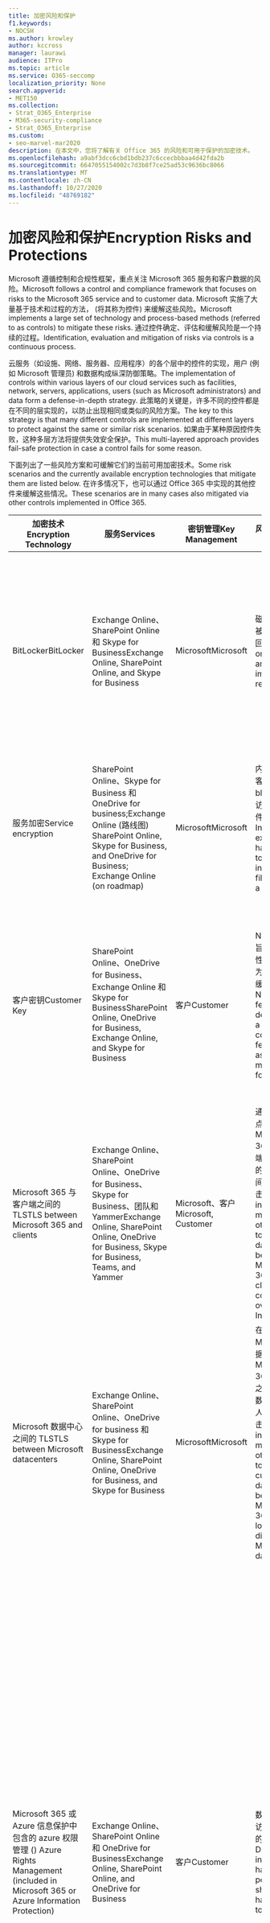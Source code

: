 ```yaml
---
title: 加密风险和保护
f1.keywords:
- NOCSH
ms.author: krowley
author: kccross
manager: laurawi
audience: ITPro
ms.topic: article
ms.service: O365-seccomp
localization_priority: None
search.appverid:
- MET150
ms.collection:
- Strat_O365_Enterprise
- M365-security-compliance
- Strat_O365_Enterprise
ms.custom:
- seo-marvel-mar2020
description: 在本文中，您将了解有关 Office 365 的风险和可用于保护的加密技术。
ms.openlocfilehash: a9abf3dcc6cbd1bdb237c6ccecbbbaa4d42fda2b
ms.sourcegitcommit: 6647055154002c7d3b8f7ce25ad53c9636bc8066
ms.translationtype: MT
ms.contentlocale: zh-CN
ms.lasthandoff: 10/27/2020
ms.locfileid: "48769182"
---
```

# <a name="encryption-risks-and-protections"></a><span data-ttu-id="fdd80-103">加密风险和保护</span><span class="sxs-lookup"><span data-stu-id="fdd80-103">Encryption Risks and Protections</span></span>

<span data-ttu-id="fdd80-104">Microsoft 遵循控制和合规性框架，重点关注 Microsoft 365 服务和客户数据的风险。</span><span class="sxs-lookup"><span data-stu-id="fdd80-104">Microsoft follows a control and compliance framework that focuses on risks to the Microsoft 365 service and to customer data.</span></span> <span data-ttu-id="fdd80-105">Microsoft 实施了大量基于技术和过程的方法， (将其称为控件) 来缓解这些风险。</span><span class="sxs-lookup"><span data-stu-id="fdd80-105">Microsoft implements a large set of technology and process-based methods (referred to as controls) to mitigate these risks.</span></span> <span data-ttu-id="fdd80-106">通过控件确定、评估和缓解风险是一个持续的过程。</span><span class="sxs-lookup"><span data-stu-id="fdd80-106">Identification, evaluation and mitigation of risks via controls is a continuous process.</span></span> 

<span data-ttu-id="fdd80-107">云服务（如设施、网络、服务器、应用程序）的各个层中的控件的实现，用户 (例如 Microsoft 管理员) 和数据构成纵深防御策略。</span><span class="sxs-lookup"><span data-stu-id="fdd80-107">The implementation of controls within various layers of our cloud services such as facilities, network, servers, applications, users (such as Microsoft administrators) and data form a defense-in-depth strategy.</span></span> <span data-ttu-id="fdd80-108">此策略的关键是，许多不同的控件都是在不同的层实现的，以防止出现相同或类似的风险方案。</span><span class="sxs-lookup"><span data-stu-id="fdd80-108">The key to this strategy is that many different controls are implemented at different layers to protect against the same or similar risk scenarios.</span></span> <span data-ttu-id="fdd80-109">如果由于某种原因控件失败，这种多层方法将提供失效安全保护。</span><span class="sxs-lookup"><span data-stu-id="fdd80-109">This multi-layered approach provides fail-safe protection in case a control fails for some reason.</span></span>

<span data-ttu-id="fdd80-110">下面列出了一些风险方案和可缓解它们的当前可用加密技术。</span><span class="sxs-lookup"><span data-stu-id="fdd80-110">Some risk scenarios and the currently available encryption technologies that mitigate them are listed below.</span></span> <span data-ttu-id="fdd80-111">在许多情况下，也可以通过 Office 365 中实现的其他控件来缓解这些情况。</span><span class="sxs-lookup"><span data-stu-id="fdd80-111">These scenarios are in many cases also mitigated via other controls implemented in Office 365.</span></span>

| <span data-ttu-id="fdd80-112">加密技术</span><span class="sxs-lookup"><span data-stu-id="fdd80-112">Encryption Technology</span></span> | <span data-ttu-id="fdd80-113">服务</span><span class="sxs-lookup"><span data-stu-id="fdd80-113">Services</span></span> | <span data-ttu-id="fdd80-114">密钥管理</span><span class="sxs-lookup"><span data-stu-id="fdd80-114">Key Management</span></span> | <span data-ttu-id="fdd80-115">风险方案</span><span class="sxs-lookup"><span data-stu-id="fdd80-115">Risk Scenario</span></span> | <span data-ttu-id="fdd80-116">值</span><span class="sxs-lookup"><span data-stu-id="fdd80-116">Value</span></span> |
|---------------------------------------------------------------------------------|--------------------------------------------------------------------------------------------------|---------------------|------------------------------------------------------------------------------------------------------------------------------------------|---------------------------------------------------------------------------------------------------------------------------------------------------------------------------------------------------------------------------------------------------------------------------------------------------------------------------------------------------------------------------------------------------------------------------------|
| <span data-ttu-id="fdd80-117">BitLocker</span><span class="sxs-lookup"><span data-stu-id="fdd80-117">BitLocker</span></span> | <span data-ttu-id="fdd80-118">Exchange Online、SharePoint Online 和 Skype for Business</span><span class="sxs-lookup"><span data-stu-id="fdd80-118">Exchange Online, SharePoint Online, and Skype for Business</span></span> | <span data-ttu-id="fdd80-119">Microsoft</span><span class="sxs-lookup"><span data-stu-id="fdd80-119">Microsoft</span></span> | <span data-ttu-id="fdd80-120">磁盘或服务器被盗或错误地回收。</span><span class="sxs-lookup"><span data-stu-id="fdd80-120">Disks or servers are stolen or improperly recycled.</span></span> | <span data-ttu-id="fdd80-121">BitLocker 提供了一种防故障方法，可防止因被盗或错误回收的硬件 (服务器/磁盘) 而导致数据丢失。</span><span class="sxs-lookup"><span data-stu-id="fdd80-121">BitLocker provides a fail-safe approach to protect against loss of data due to stolen or improperly recycled hardware (server/disk).</span></span> |
| <span data-ttu-id="fdd80-122">服务加密</span><span class="sxs-lookup"><span data-stu-id="fdd80-122">Service encryption</span></span> | <span data-ttu-id="fdd80-123">SharePoint Online、Skype for Business 和 OneDrive for business;Exchange Online (路线图) </span><span class="sxs-lookup"><span data-stu-id="fdd80-123">SharePoint Online, Skype for Business, and OneDrive for Business; Exchange Online (on roadmap)</span></span> | <span data-ttu-id="fdd80-124">Microsoft</span><span class="sxs-lookup"><span data-stu-id="fdd80-124">Microsoft</span></span> | <span data-ttu-id="fdd80-125">内部或外部黑客尝试以 blob 的形式访问各个文件/数据。</span><span class="sxs-lookup"><span data-stu-id="fdd80-125">Internal or external hacker tries to access individual files/data as a blob.</span></span> | <span data-ttu-id="fdd80-126">在不访问密钥的情况下，无法解密加密的数据。</span><span class="sxs-lookup"><span data-stu-id="fdd80-126">The encrypted data cannot be decrypted without access to keys.</span></span> <span data-ttu-id="fdd80-127">帮助缓解黑客访问数据的风险。</span><span class="sxs-lookup"><span data-stu-id="fdd80-127">Helps to mitigate risk of a hacker accessing data.</span></span> |
| <span data-ttu-id="fdd80-128">客户密钥</span><span class="sxs-lookup"><span data-stu-id="fdd80-128">Customer Key</span></span> | <span data-ttu-id="fdd80-129">SharePoint Online、OneDrive for Business、Exchange Online 和 Skype for Business</span><span class="sxs-lookup"><span data-stu-id="fdd80-129">SharePoint Online, OneDrive for Business, Exchange Online, and Skype for Business</span></span> | <span data-ttu-id="fdd80-130">客户</span><span class="sxs-lookup"><span data-stu-id="fdd80-130">Customer</span></span> | <span data-ttu-id="fdd80-131">N/A (此功能旨在实现合规性功能;不作为任何风险的缓解措施。 ) </span><span class="sxs-lookup"><span data-stu-id="fdd80-131">N/A (This feature is designed as a compliance feature; not as a mitigation for any risk.)</span></span> | <span data-ttu-id="fdd80-132">帮助客户满足内部法规和合规性义务，以及保留服务的能力，并撤销 Microsoft 对数据的访问权限</span><span class="sxs-lookup"><span data-stu-id="fdd80-132">Helps customers meet internal regulation and compliance obligations, and the ability to leave the service and revoke Microsoft's access to data</span></span> |
| <span data-ttu-id="fdd80-133">Microsoft 365 与客户端之间的 TLS</span><span class="sxs-lookup"><span data-stu-id="fdd80-133">TLS between Microsoft 365 and clients</span></span> | <span data-ttu-id="fdd80-134">Exchange Online、SharePoint Online、OneDrive for Business、Skype for Business、团队和 Yammer</span><span class="sxs-lookup"><span data-stu-id="fdd80-134">Exchange Online, SharePoint Online, OneDrive for Business, Skype for Business, Teams, and Yammer</span></span> | <span data-ttu-id="fdd80-135">Microsoft、客户</span><span class="sxs-lookup"><span data-stu-id="fdd80-135">Microsoft, Customer</span></span> | <span data-ttu-id="fdd80-136">通过 Internet 点击 Microsoft 365 与客户端计算机之间的数据流的中间人或其他攻击。</span><span class="sxs-lookup"><span data-stu-id="fdd80-136">Man-in-the-middle or other attack to tap the data flow between Microsoft 365 and client computers over Internet.</span></span> | <span data-ttu-id="fdd80-137">此实现为 Microsoft 和客户提供了价值，并确保数据完整性在 Microsoft 365 和客户端之间流动。</span><span class="sxs-lookup"><span data-stu-id="fdd80-137">This implementation provides value to both Microsoft and customers and assures data integrity as it flows between Microsoft 365 and the client.</span></span> |
| <span data-ttu-id="fdd80-138">Microsoft 数据中心之间的 TLS</span><span class="sxs-lookup"><span data-stu-id="fdd80-138">TLS between Microsoft datacenters</span></span> | <span data-ttu-id="fdd80-139">Exchange Online、SharePoint Online、OneDrive for business 和 Skype for Business</span><span class="sxs-lookup"><span data-stu-id="fdd80-139">Exchange Online, SharePoint Online, OneDrive for Business, and Skype for Business</span></span> | <span data-ttu-id="fdd80-140">Microsoft</span><span class="sxs-lookup"><span data-stu-id="fdd80-140">Microsoft</span></span> | <span data-ttu-id="fdd80-141">在位于不同 Microsoft 数据中心的 Microsoft 365 服务器之间点击客户数据流的中间人或其他攻击。</span><span class="sxs-lookup"><span data-stu-id="fdd80-141">Man-in-the-middle or other attack to tap the customer data flow between Microsoft 365 servers located in different Microsoft datacenters.</span></span> | <span data-ttu-id="fdd80-142">此实现是保护数据免受 Microsoft 数据中心之间的攻击的另一种方法。</span><span class="sxs-lookup"><span data-stu-id="fdd80-142">This implementation is another method to protect data against attacks between Microsoft datacenters.</span></span> |
| <span data-ttu-id="fdd80-143">Microsoft 365 或 Azure 信息保护中包含的 azure 权限管理 () </span><span class="sxs-lookup"><span data-stu-id="fdd80-143">Azure Rights Management (included in Microsoft 365 or Azure Information Protection)</span></span> | <span data-ttu-id="fdd80-144">Exchange Online、SharePoint Online 和 OneDrive for Business</span><span class="sxs-lookup"><span data-stu-id="fdd80-144">Exchange Online, SharePoint Online, and OneDrive for Business</span></span> | <span data-ttu-id="fdd80-145">客户</span><span class="sxs-lookup"><span data-stu-id="fdd80-145">Customer</span></span> | <span data-ttu-id="fdd80-146">数据落入不应访问数据的人的手中。</span><span class="sxs-lookup"><span data-stu-id="fdd80-146">Data falls into the hands of a person who should not have access to the data.</span></span> | <span data-ttu-id="fdd80-147">Azure 信息保护使用 Azure RMS，它通过使用加密、标识和授权策略为客户提供价值，以帮助保护跨多个设备的文件和电子邮件。</span><span class="sxs-lookup"><span data-stu-id="fdd80-147">Azure Information Protection uses Azure RMS which provides value to customers by using encryption, identity, and authorization policies to help secure files and email across multiple devices.</span></span> <span data-ttu-id="fdd80-148">Azure RMS 向客户提供了一些价值，在该电子邮件中，所有来自 Microsoft 365 的电子邮件都符合特定条件 (例如，所有电子邮件发送到特定地址) 在发送给其他收件人之前，可以自动对其进行加密。</span><span class="sxs-lookup"><span data-stu-id="fdd80-148">Azure RMS provides value to customers where all emails originating from Microsoft 365 that match certain criteria (i.e., all emails to a certain address) can be automatically encrypted before they get sent to another recipient.</span></span> |
| <span data-ttu-id="fdd80-149">S/MIME</span><span class="sxs-lookup"><span data-stu-id="fdd80-149">S/MIME</span></span> | <span data-ttu-id="fdd80-150">Exchange Online</span><span class="sxs-lookup"><span data-stu-id="fdd80-150">Exchange Online</span></span> | <span data-ttu-id="fdd80-151">客户</span><span class="sxs-lookup"><span data-stu-id="fdd80-151">Customer</span></span> | <span data-ttu-id="fdd80-152">电子邮件落入不是预期收件人的人的手中。</span><span class="sxs-lookup"><span data-stu-id="fdd80-152">Email falls into the hands of a person who is not the intended recipient.</span></span> | <span data-ttu-id="fdd80-153">S/MIME 通过确保使用 S/MIME 加密的电子邮件只能由电子邮件的直接收件人解密来为客户提供价值。</span><span class="sxs-lookup"><span data-stu-id="fdd80-153">S/MIME provides value to customers by assuring that email encrypted with S/MIME can only be decrypted by the direct recipient of the email.</span></span> |
| <span data-ttu-id="fdd80-154">Office 365 邮件加密</span><span class="sxs-lookup"><span data-stu-id="fdd80-154">Office 365 Message Encryption</span></span> | <span data-ttu-id="fdd80-155">Exchange Online、SharePoint Online</span><span class="sxs-lookup"><span data-stu-id="fdd80-155">Exchange Online, SharePoint Online</span></span> | <span data-ttu-id="fdd80-156">客户</span><span class="sxs-lookup"><span data-stu-id="fdd80-156">Customer</span></span> | <span data-ttu-id="fdd80-157">电子邮件（包括受保护的附件）在 Microsoft 365 以内或之外的人手中不是电子邮件的预期收件人。</span><span class="sxs-lookup"><span data-stu-id="fdd80-157">Email, including protected attachments, falls in hands of a person either within or outside Microsoft 365 who is not the intended recipient of the email.</span></span> | <span data-ttu-id="fdd80-158">OME 为客户提供了一些价值，其中来自 Microsoft 365 的所有电子邮件都与特定条件相匹配 (也就是说，在将所有电子邮件发送到其他内部或外部收件人之前，会自动对所有电子邮件进行加密) 。</span><span class="sxs-lookup"><span data-stu-id="fdd80-158">OME provides value to customers where all emails originating from Microsoft 365 that match certain criteria (i.e., all emails to a certain address) are automatically encrypted before they get sent to another internal or an external recipient.</span></span> |
| <span data-ttu-id="fdd80-159">具有合作伙伴组织的 SMTP TLS</span><span class="sxs-lookup"><span data-stu-id="fdd80-159">SMTP TLS with partner organization</span></span> | <span data-ttu-id="fdd80-160">Exchange Online</span><span class="sxs-lookup"><span data-stu-id="fdd80-160">Exchange Online</span></span> | <span data-ttu-id="fdd80-161">客户</span><span class="sxs-lookup"><span data-stu-id="fdd80-161">Customer</span></span> | <span data-ttu-id="fdd80-162">在从 Microsoft 365 租户传输到另一个合作伙伴组织时，会通过中间人或其他攻击截获电子邮件。</span><span class="sxs-lookup"><span data-stu-id="fdd80-162">Email is intercepted via a man-in-the-middle or other attack while in transit from a Microsoft 365 tenant to another partner organization.</span></span> | <span data-ttu-id="fdd80-163">此方案为客户提供了价值，以便他们可以在其 Microsoft 365 租户及其合作伙伴的电子邮件组织内加密的 SMTP 通道中发送/接收所有电子邮件。</span><span class="sxs-lookup"><span data-stu-id="fdd80-163">This scenario provides value to the customer such that they can send/receive all emails between their Microsoft 365 tenant and their partner's email organization inside an encrypted SMTP channel.</span></span> |

## <a name="encryption-technologies-available-in-multi-tenant-environments"></a><span data-ttu-id="fdd80-164">多租户环境中提供的加密技术</span><span class="sxs-lookup"><span data-stu-id="fdd80-164">Encryption technologies available in multi-tenant environments</span></span>

| <span data-ttu-id="fdd80-165">加密技术</span><span class="sxs-lookup"><span data-stu-id="fdd80-165">Encryption Technology</span></span> | <span data-ttu-id="fdd80-166">实现者</span><span class="sxs-lookup"><span data-stu-id="fdd80-166">Implemented by</span></span> | <span data-ttu-id="fdd80-167">密钥交换算法和强度</span><span class="sxs-lookup"><span data-stu-id="fdd80-167">Key Exchange Algorithm and Strength</span></span> | <span data-ttu-id="fdd80-168">密钥管理 \*</span><span class="sxs-lookup"><span data-stu-id="fdd80-168">Key Management\*</span></span> | <span data-ttu-id="fdd80-169">验证 FIPS 140-2</span><span class="sxs-lookup"><span data-stu-id="fdd80-169">FIPS 140-2 Validated</span></span> |
|----------------------------------------------------------------------------------|-------------------------|------------------------------------------------------------------------------------------------------------------------------------------------------------------------------------|--------------------------------------------------------------------------------------------------------------------------------------------------------------------------------------------------------------------------------------------------------------------------------------------------------------------------------------------------------------------------------------------------------------------------------------------------------------------------------------------------------------------------------------------------------------------------------------------------------------------------------------------------------------------------------------------------------------------------------------------------------------------------------------------------------------------------------------------------------------------------------------------------------------|-----------------------------------------------------------------------|
| <span data-ttu-id="fdd80-170">BitLocker</span><span class="sxs-lookup"><span data-stu-id="fdd80-170">BitLocker</span></span> | <span data-ttu-id="fdd80-171">Exchange Online</span><span class="sxs-lookup"><span data-stu-id="fdd80-171">Exchange Online</span></span> | <span data-ttu-id="fdd80-172">AES 256 位</span><span class="sxs-lookup"><span data-stu-id="fdd80-172">AES 256-bit</span></span> | <span data-ttu-id="fdd80-173">AES 外部密钥存储在 Exchange 服务器的秘密安全和注册表中。</span><span class="sxs-lookup"><span data-stu-id="fdd80-173">AES external key is stored in a Secret Safe and in the registry of the Exchange server.</span></span> <span data-ttu-id="fdd80-174">机密安全是一种受保护的存储库，需要高级别提升和访问权限。</span><span class="sxs-lookup"><span data-stu-id="fdd80-174">The Secret Safe is a secured repository that requires high-level elevation and approvals to access.</span></span> <span data-ttu-id="fdd80-175">只能通过使用名为 "密码箱" 的内部工具来请求和批准访问。</span><span class="sxs-lookup"><span data-stu-id="fdd80-175">Access can be requested and approved only by using an internal tool called Lockbox.</span></span> <span data-ttu-id="fdd80-176">AES 外部密钥也存储在服务器的受信任的平台模块中。</span><span class="sxs-lookup"><span data-stu-id="fdd80-176">The AES external key is also stored in the Trusted Platform Module in the server.</span></span> <span data-ttu-id="fdd80-177">48位数字密码存储在 Active Directory 中并受密码箱保护。</span><span class="sxs-lookup"><span data-stu-id="fdd80-177">A 48-digit numerical password is stored in Active Directory and protected by Lockbox.</span></span> | <span data-ttu-id="fdd80-178">是，适用于使用 AES 256-bit \* \* 的服务器</span><span class="sxs-lookup"><span data-stu-id="fdd80-178">Yes, for servers that use AES 256-bit\*\*</span></span> |
|  | <span data-ttu-id="fdd80-179">SharePoint Online</span><span class="sxs-lookup"><span data-stu-id="fdd80-179">SharePoint Online</span></span> | <span data-ttu-id="fdd80-180">AES 256 位</span><span class="sxs-lookup"><span data-stu-id="fdd80-180">AES 256-bit</span></span> | <span data-ttu-id="fdd80-181">AES 外部密钥存储在秘密安全中。</span><span class="sxs-lookup"><span data-stu-id="fdd80-181">AES external key is stored in a Secret Safe.</span></span> <span data-ttu-id="fdd80-182">机密安全是一种受保护的存储库，需要高级别提升和访问权限。</span><span class="sxs-lookup"><span data-stu-id="fdd80-182">The Secret Safe is a secured repository that requires high-level elevation and approvals to access.</span></span> <span data-ttu-id="fdd80-183">只能通过使用名为 "密码箱" 的内部工具来请求和批准访问。</span><span class="sxs-lookup"><span data-stu-id="fdd80-183">Access can be requested and approved only by using an internal tool called Lockbox.</span></span> <span data-ttu-id="fdd80-184">AES 外部密钥也存储在服务器的受信任的平台模块中。</span><span class="sxs-lookup"><span data-stu-id="fdd80-184">The AES external key is also stored in the Trusted Platform Module in the server.</span></span> <span data-ttu-id="fdd80-185">48位数字密码存储在 Active Directory 中并受密码箱保护。</span><span class="sxs-lookup"><span data-stu-id="fdd80-185">A 48-digit numerical password is stored in Active Directory and protected by Lockbox.</span></span> | <span data-ttu-id="fdd80-186">是</span><span class="sxs-lookup"><span data-stu-id="fdd80-186">Yes</span></span> |
|  | <span data-ttu-id="fdd80-187">Skype for Business</span><span class="sxs-lookup"><span data-stu-id="fdd80-187">Skype for Business</span></span> | <span data-ttu-id="fdd80-188">AES 256 位</span><span class="sxs-lookup"><span data-stu-id="fdd80-188">AES 256-bit</span></span> | <span data-ttu-id="fdd80-189">AES 外部密钥存储在秘密安全中。</span><span class="sxs-lookup"><span data-stu-id="fdd80-189">AES external key is stored in a Secret Safe.</span></span> <span data-ttu-id="fdd80-190">机密安全是一种受保护的存储库，需要高级别提升和访问权限。</span><span class="sxs-lookup"><span data-stu-id="fdd80-190">The Secret Safe is a secured repository that requires high-level elevation and approvals to access.</span></span> <span data-ttu-id="fdd80-191">只能通过使用名为 "密码箱" 的内部工具来请求和批准访问。</span><span class="sxs-lookup"><span data-stu-id="fdd80-191">Access can be requested and approved only by using an internal tool called Lockbox.</span></span> <span data-ttu-id="fdd80-192">AES 外部密钥也存储在服务器的受信任的平台模块中。</span><span class="sxs-lookup"><span data-stu-id="fdd80-192">The AES external key is also stored in the Trusted Platform Module in the server.</span></span> <span data-ttu-id="fdd80-193">48位数字密码存储在 Active Directory 中并受密码箱保护。</span><span class="sxs-lookup"><span data-stu-id="fdd80-193">A 48-digit numerical password is stored in Active Directory and protected by Lockbox.</span></span> | <span data-ttu-id="fdd80-194">是</span><span class="sxs-lookup"><span data-stu-id="fdd80-194">Yes</span></span> |
| <span data-ttu-id="fdd80-195">服务加密</span><span class="sxs-lookup"><span data-stu-id="fdd80-195">Service Encryption</span></span> | <span data-ttu-id="fdd80-196">SharePoint Online</span><span class="sxs-lookup"><span data-stu-id="fdd80-196">SharePoint Online</span></span> | <span data-ttu-id="fdd80-197">AES 256 位</span><span class="sxs-lookup"><span data-stu-id="fdd80-197">AES 256-bit</span></span> | <span data-ttu-id="fdd80-198">用于加密 blob 的密钥存储在 SharePoint Online 内容数据库中。</span><span class="sxs-lookup"><span data-stu-id="fdd80-198">The keys used to encrypt the blobs are stored in the SharePoint Online Content Database.</span></span> <span data-ttu-id="fdd80-199">SharePoint Online 内容数据库受数据库访问控制和静态加密的保护。</span><span class="sxs-lookup"><span data-stu-id="fdd80-199">The SharePoint Online Content Database is protected by database access controls and encryption at rest.</span></span> <span data-ttu-id="fdd80-200">使用 Azure SQL Database 中的 TDE 执行加密。</span><span class="sxs-lookup"><span data-stu-id="fdd80-200">Encryption is performed using TDE in Azure SQL Database.</span></span> <span data-ttu-id="fdd80-201">这些机密是 SharePoint Online 的服务级别，而不是租户级别。</span><span class="sxs-lookup"><span data-stu-id="fdd80-201">These secrets are at the service level for SharePoint Online, not at the tenant level.</span></span> <span data-ttu-id="fdd80-202">这些机密 (有时称为主密钥) 存储在单独的安全存储库中，称为 "密钥存储区"。</span><span class="sxs-lookup"><span data-stu-id="fdd80-202">These secrets (sometimes referred to as the master keys) are stored in a separate secure repository called the Key Store.</span></span> <span data-ttu-id="fdd80-203">TDE 为活动数据库和数据库备份和事务日志提供了 rest 的安全性。</span><span class="sxs-lookup"><span data-stu-id="fdd80-203">TDE provides security at rest for both the active database and the database backups and transaction logs.</span></span> <span data-ttu-id="fdd80-204">当客户提供可选密钥时，客户密钥存储在 Azure Key Vault 中，服务使用密钥来加密租户密钥，该密钥用于加密网站密钥，然后使用它来加密文件级密钥。</span><span class="sxs-lookup"><span data-stu-id="fdd80-204">When customers provide the optional key, the customer key is stored in Azure Key Vault, and the service uses the key to encrypt a tenant key, which is used to encrypt a site key, which is then used to encrypt the file level keys.</span></span> <span data-ttu-id="fdd80-205">实质上，当客户提供密钥时，会引入新的密钥层次结构。</span><span class="sxs-lookup"><span data-stu-id="fdd80-205">Essentially, a new key hierarchy is introduced when the customer provides a key.</span></span> | <span data-ttu-id="fdd80-206">是</span><span class="sxs-lookup"><span data-stu-id="fdd80-206">Yes</span></span> |
|  | <span data-ttu-id="fdd80-207">Skype for Business</span><span class="sxs-lookup"><span data-stu-id="fdd80-207">Skype for Business</span></span> | <span data-ttu-id="fdd80-208">AES 256 位</span><span class="sxs-lookup"><span data-stu-id="fdd80-208">AES 256-bit</span></span> | <span data-ttu-id="fdd80-209">使用不同的随机生成的256位密钥对每个数据片段进行加密。</span><span class="sxs-lookup"><span data-stu-id="fdd80-209">Each piece of data is encrypted using a different randomly generated 256-bit key.</span></span> <span data-ttu-id="fdd80-210">加密密钥存储在相应的元数据 XML 文件中，该文件也是由每会议主密钥加密的。</span><span class="sxs-lookup"><span data-stu-id="fdd80-210">The encryption key is stored in a corresponding metadata XML file which is also encrypted by a per-conference master key.</span></span> <span data-ttu-id="fdd80-211">每次会议中也随机生成一次主密钥。</span><span class="sxs-lookup"><span data-stu-id="fdd80-211">The master key is also randomly generated once per conference.</span></span> | <span data-ttu-id="fdd80-212">是</span><span class="sxs-lookup"><span data-stu-id="fdd80-212">Yes</span></span> |
|  | <span data-ttu-id="fdd80-213">Exchange Online</span><span class="sxs-lookup"><span data-stu-id="fdd80-213">Exchange Online</span></span> | <span data-ttu-id="fdd80-214">AES 256 位</span><span class="sxs-lookup"><span data-stu-id="fdd80-214">AES 256-bit</span></span> | <span data-ttu-id="fdd80-215">每个邮箱都使用数据加密策略进行加密，该策略使用 Microsoft (路线图) 或客户 (在) 使用客户密钥时控制的加密密钥。</span><span class="sxs-lookup"><span data-stu-id="fdd80-215">Each mailbox is encrypted using a data encryption policy that uses encryption keys controlled by Microsoft (on roadmap) or by the customer (when Customer Key is used).</span></span> | <span data-ttu-id="fdd80-216">是</span><span class="sxs-lookup"><span data-stu-id="fdd80-216">Yes</span></span> |
| <span data-ttu-id="fdd80-217">Microsoft 365 与客户端/合作伙伴之间的 TLS</span><span class="sxs-lookup"><span data-stu-id="fdd80-217">TLS between Microsoft 365 and clients/partners</span></span> | <span data-ttu-id="fdd80-218">Exchange Online</span><span class="sxs-lookup"><span data-stu-id="fdd80-218">Exchange Online</span></span> | [<span data-ttu-id="fdd80-219">支持多个密码套件的机会 TLS</span><span class="sxs-lookup"><span data-stu-id="fdd80-219">Opportunistic TLS supporting multiple cipher suites</span></span>](https://technet.microsoft.com/library/mt163898.aspx) | <span data-ttu-id="fdd80-220">Exchange Online (outlook.office.com) 的 TLS 证书是由巴尔的摩 CyberTrust 根颁发的2048位 SHA256RSA 证书。</span><span class="sxs-lookup"><span data-stu-id="fdd80-220">The TLS certificate for Exchange Online (outlook.office.com) is a 2048-bit SHA256RSA certificate issued by Baltimore CyberTrust Root.</span></span> <br> <br> <span data-ttu-id="fdd80-221">Exchange Online 的 TLS 根证书是由巴尔的摩 CyberTrust Root 颁发的2048位 SHA1RSA 证书。</span><span class="sxs-lookup"><span data-stu-id="fdd80-221">The TLS root certificate for Exchange Online is a 2048-bit SHA1RSA certificate issued by Baltimore CyberTrust Root.</span></span> | <span data-ttu-id="fdd80-222">是，当使用带256位密码强度的 TLS 1.2 时</span><span class="sxs-lookup"><span data-stu-id="fdd80-222">Yes, when TLS 1.2 with 256-bit cipher strength is used</span></span> |
|  | <span data-ttu-id="fdd80-223">SharePoint Online</span><span class="sxs-lookup"><span data-stu-id="fdd80-223">SharePoint Online</span></span> | <span data-ttu-id="fdd80-224">使用 AES 256 的 TLS 1。2</span><span class="sxs-lookup"><span data-stu-id="fdd80-224">TLS 1.2 with AES 256</span></span> <br> <br> [<span data-ttu-id="fdd80-225">OneDrive for Business 和 SharePoint Online 中的数据加密</span><span class="sxs-lookup"><span data-stu-id="fdd80-225">Data Encryption in OneDrive for Business and SharePoint Online</span></span>](https://technet.microsoft.com/library/dn905447.aspx) | <span data-ttu-id="fdd80-226">SharePoint Online ( \* sharepoint.com) 的 TLS 证书是由巴尔的摩 CyberTrust 根颁发的2048位 SHA256RSA 证书。</span><span class="sxs-lookup"><span data-stu-id="fdd80-226">The TLS certificate for SharePoint Online (\*.sharepoint.com) is a 2048-bit SHA256RSA certificate issued by Baltimore CyberTrust Root.</span></span> <br> <br> <span data-ttu-id="fdd80-227">SharePoint Online 的 TLS 根证书是由巴尔的摩 CyberTrust Root 颁发的2048位 SHA1RSA 证书。</span><span class="sxs-lookup"><span data-stu-id="fdd80-227">The TLS root certificate for SharePoint Online is a 2048-bit SHA1RSA certificate issued by Baltimore CyberTrust Root.</span></span> | <span data-ttu-id="fdd80-228">是</span><span class="sxs-lookup"><span data-stu-id="fdd80-228">Yes</span></span> |
|  | <span data-ttu-id="fdd80-229">Skype for Business</span><span class="sxs-lookup"><span data-stu-id="fdd80-229">Skype for Business</span></span> | [<span data-ttu-id="fdd80-230">适用于 SIP 通信和 PSOM 数据共享会话的 TLS</span><span class="sxs-lookup"><span data-stu-id="fdd80-230">TLS for SIP communications and PSOM data sharing sessions</span></span>](https://support.office.com/article/Set-up-your-network-for-Skype-for-Business-Online-d21f89b0-3afc-432e-b735-036b2432fdbf) | <span data-ttu-id="fdd80-231">Skype for Business ( \*. lync.com) 的 TLS 证书是由巴尔的摩 CyberTrust 根颁发的2048位 SHA256RSA 证书。</span><span class="sxs-lookup"><span data-stu-id="fdd80-231">The TLS certificate for Skype for Business (\*.lync.com) is a 2048-bit SHA256RSA certificate issued by Baltimore CyberTrust Root.</span></span> <br> <br> <span data-ttu-id="fdd80-232">Skype for Business 的 TLS 根证书是由巴尔的摩 CyberTrust Root 颁发的2048位 SHA256RSA 证书。</span><span class="sxs-lookup"><span data-stu-id="fdd80-232">The TLS root certificate for Skype for Business is a 2048-bit SHA256RSA certificate issued by Baltimore CyberTrust Root.</span></span> | <span data-ttu-id="fdd80-233">是</span><span class="sxs-lookup"><span data-stu-id="fdd80-233">Yes</span></span> |
|  | <span data-ttu-id="fdd80-234">Microsoft Teams</span><span class="sxs-lookup"><span data-stu-id="fdd80-234">Microsoft Teams</span></span> | <span data-ttu-id="fdd80-235">使用 AES 256 的 TLS 1。2</span><span class="sxs-lookup"><span data-stu-id="fdd80-235">TLS 1.2 with AES 256</span></span> <br> <br> [<span data-ttu-id="fdd80-236">有关 Microsoft 团队的常见问题-管理员帮助</span><span class="sxs-lookup"><span data-stu-id="fdd80-236">Frequently asked questions about Microsoft Teams – Admin Help</span></span>](https://docs.microsoft.com/MicrosoftTeams/teams-overview) | <span data-ttu-id="fdd80-237">Microsoft 团队 (teams.microsoft.com、edge.skype.com) 的 TLS 证书是由巴尔的摩 CyberTrust Root 颁发的2048位 SHA256RSA 证书。</span><span class="sxs-lookup"><span data-stu-id="fdd80-237">The TLS certificate for Microsoft Teams (teams.microsoft.com, edge.skype.com) is a 2048-bit SHA256RSA certificate issued by Baltimore CyberTrust Root.</span></span> <br> <br> <span data-ttu-id="fdd80-238">Microsoft 团队的 TLS 根证书是由巴尔的摩 CyberTrust Root 颁发的2048位 SHA256RSA 证书。</span><span class="sxs-lookup"><span data-stu-id="fdd80-238">The TLS root certificate for Microsoft Teams is a 2048-bit SHA256RSA certificate issued by Baltimore CyberTrust Root.</span></span> | <span data-ttu-id="fdd80-239">是</span><span class="sxs-lookup"><span data-stu-id="fdd80-239">Yes</span></span> |
| <span data-ttu-id="fdd80-240">Microsoft 数据中心之间的 TLS</span><span class="sxs-lookup"><span data-stu-id="fdd80-240">TLS between Microsoft datacenters</span></span> | <span data-ttu-id="fdd80-241">所有 Microsoft 365 服务</span><span class="sxs-lookup"><span data-stu-id="fdd80-241">All Microsoft 365 services</span></span> | <span data-ttu-id="fdd80-242">使用 AES 256 的 TLS 1。2</span><span class="sxs-lookup"><span data-stu-id="fdd80-242">TLS 1.2 with AES 256</span></span> <br> <br> <span data-ttu-id="fdd80-243">安全实时传输协议 (SRTP) </span><span class="sxs-lookup"><span data-stu-id="fdd80-243">Secure Real-time Transport Protocol (SRTP)</span></span> | <span data-ttu-id="fdd80-244">Microsoft 使用内部托管和部署的证书颁发机构来实现 Microsoft 数据中心之间的服务器到服务器的通信。</span><span class="sxs-lookup"><span data-stu-id="fdd80-244">Microsoft uses an internally managed and deployed certification authority for server-to-server communications between Microsoft datacenters.</span></span> | <span data-ttu-id="fdd80-245">是</span><span class="sxs-lookup"><span data-stu-id="fdd80-245">Yes</span></span> |
| <span data-ttu-id="fdd80-246">Microsoft 365 或 Azure 信息保护中包含的 azure 权限管理 () </span><span class="sxs-lookup"><span data-stu-id="fdd80-246">Azure Rights Management (included in Microsoft 365 or Azure Information Protection)</span></span> | <span data-ttu-id="fdd80-247">Exchange Online</span><span class="sxs-lookup"><span data-stu-id="fdd80-247">Exchange Online</span></span> | <span data-ttu-id="fdd80-248">支持 [加密模式 2](https://docs.microsoft.com/previous-versions/windows/it-pro/windows-server-2008-R2-and-2008/hh867439(v=ws.10))，这是一个更新和增强的 RMS 加密实现。</span><span class="sxs-lookup"><span data-stu-id="fdd80-248">Supports [Cryptographic Mode 2](https://docs.microsoft.com/previous-versions/windows/it-pro/windows-server-2008-R2-and-2008/hh867439(v=ws.10)), an updated and enhanced RMS cryptographic implementation.</span></span> <span data-ttu-id="fdd80-249">它支持签名和加密的 RSA 2048，以及针对签名中的 SHA-256。</span><span class="sxs-lookup"><span data-stu-id="fdd80-249">It supports RSA 2048 for signature and encryption, and SHA-256 for hash in the signature.</span></span> | <span data-ttu-id="fdd80-250">[由 Microsoft 进行管理](https://docs.microsoft.com/azure/information-protection/plan-implement-tenant-key)。</span><span class="sxs-lookup"><span data-stu-id="fdd80-250">[Managed by Microsoft](https://docs.microsoft.com/azure/information-protection/plan-implement-tenant-key).</span></span> | <span data-ttu-id="fdd80-251">是</span><span class="sxs-lookup"><span data-stu-id="fdd80-251">Yes</span></span> |
|  | <span data-ttu-id="fdd80-252">SharePoint Online</span><span class="sxs-lookup"><span data-stu-id="fdd80-252">SharePoint Online</span></span> | <span data-ttu-id="fdd80-253">支持 [加密模式 2](https://docs.microsoft.com/previous-versions/windows/it-pro/windows-server-2008-R2-and-2008/hh867439(v=ws.10))，这是一个更新和增强的 RMS 加密实现。</span><span class="sxs-lookup"><span data-stu-id="fdd80-253">Supports [Cryptographic Mode 2](https://docs.microsoft.com/previous-versions/windows/it-pro/windows-server-2008-R2-and-2008/hh867439(v=ws.10)), an updated and enhanced RMS cryptographic implementation.</span></span> <span data-ttu-id="fdd80-254">它支持签名和加密的 RSA 2048，以及用于签名的 SHA-256。</span><span class="sxs-lookup"><span data-stu-id="fdd80-254">It supports RSA 2048 for signature and encryption, and SHA-256 for signature.</span></span> | <span data-ttu-id="fdd80-255">[由 Microsoft 进行管理](https://docs.microsoft.com/azure/information-protection/plan-implement-tenant-key)，这是默认设置;和</span><span class="sxs-lookup"><span data-stu-id="fdd80-255">[Managed by Microsoft](https://docs.microsoft.com/azure/information-protection/plan-implement-tenant-key), which is the default setting; or</span></span> <br> <br> <span data-ttu-id="fdd80-256">客户管理的是 Microsoft 托管密钥的替代方法。</span><span class="sxs-lookup"><span data-stu-id="fdd80-256">Customer-managed, which is an alternative to Microsoft-managed keys.</span></span> <span data-ttu-id="fdd80-257">具有 IT 托管的 Azure 订阅的组织可以使用 BYOK 并记录其使用情况，而无需额外付费。</span><span class="sxs-lookup"><span data-stu-id="fdd80-257">Organizations that have an IT-managed Azure subscription can use BYOK and log its usage at no extra charge.</span></span> <span data-ttu-id="fdd80-258">有关详细信息，请参阅 [实现提供自己的密钥](https://docs.microsoft.com/azure/information-protection/plan-implement-tenant-key)。</span><span class="sxs-lookup"><span data-stu-id="fdd80-258">For more information, see [Implementing bring your own key](https://docs.microsoft.com/azure/information-protection/plan-implement-tenant-key).</span></span> <span data-ttu-id="fdd80-259">在此配置中，将使用 nCipher Hsm 来保护你的密钥。</span><span class="sxs-lookup"><span data-stu-id="fdd80-259">In this configuration, nCipher HSMs are used to protect your keys.</span></span> <span data-ttu-id="fdd80-260">有关详细信息，请参阅 [NCipher hsm 和 AZURE RMS](https://www.thales-esecurity.com/msrms/cloud)。</span><span class="sxs-lookup"><span data-stu-id="fdd80-260">For more information, see [nCipher HSMs and Azure RMS](https://www.thales-esecurity.com/msrms/cloud).</span></span> | <span data-ttu-id="fdd80-261">是</span><span class="sxs-lookup"><span data-stu-id="fdd80-261">Yes</span></span> |
| <span data-ttu-id="fdd80-262">S/MIME</span><span class="sxs-lookup"><span data-stu-id="fdd80-262">S/MIME</span></span> | <span data-ttu-id="fdd80-263">Exchange Online</span><span class="sxs-lookup"><span data-stu-id="fdd80-263">Exchange Online</span></span> | <span data-ttu-id="fdd80-264">加密邮件语法标准 1.5 (PKCS #7) </span><span class="sxs-lookup"><span data-stu-id="fdd80-264">Cryptographic Message Syntax Standard 1.5 (PKCS #7)</span></span> | <span data-ttu-id="fdd80-265">取决于已部署的客户管理的公钥基础结构。</span><span class="sxs-lookup"><span data-stu-id="fdd80-265">Depends on the customer-managed public key infrastructure deployed.</span></span> <span data-ttu-id="fdd80-266">客户执行密钥管理，Microsoft 永远无法访问用于签名和解密的私钥。</span><span class="sxs-lookup"><span data-stu-id="fdd80-266">Key management is performed by the customer, and Microsoft never has access to the private keys used for signing and decryption.</span></span> | <span data-ttu-id="fdd80-267">是，当配置为使用3DES 或 AES256 加密传出邮件时</span><span class="sxs-lookup"><span data-stu-id="fdd80-267">Yes, when configured to encrypt outgoing messages with 3DES or AES256</span></span> |
| <span data-ttu-id="fdd80-268">Office 365 邮件加密</span><span class="sxs-lookup"><span data-stu-id="fdd80-268">Office 365 Message Encryption</span></span> | <span data-ttu-id="fdd80-269">Exchange Online</span><span class="sxs-lookup"><span data-stu-id="fdd80-269">Exchange Online</span></span> | <span data-ttu-id="fdd80-270">与 Azure RMS ([加密模式 2](https://technet.microsoft.com/library/dn569290.aspx) -用于签名和加密的 RSA 2048，以及用于签名的 SHA-256) </span><span class="sxs-lookup"><span data-stu-id="fdd80-270">Same as Azure RMS ([Cryptographic Mode 2](https://technet.microsoft.com/library/dn569290.aspx) - RSA 2048 for signature and encryption, and SHA-256 for signature)</span></span> | <span data-ttu-id="fdd80-271">使用 Azure 信息保护作为其加密基础结构。</span><span class="sxs-lookup"><span data-stu-id="fdd80-271">Uses Azure Information Protection as its encryption infrastructure.</span></span> <span data-ttu-id="fdd80-272">所使用的加密方法取决于从何处获取用来加密和解密邮件的 RMS 密钥。</span><span class="sxs-lookup"><span data-stu-id="fdd80-272">The encryption method used depends on where you obtain the RMS keys used to encrypt and decrypt messages.</span></span> | <span data-ttu-id="fdd80-273">是</span><span class="sxs-lookup"><span data-stu-id="fdd80-273">Yes</span></span> |
| <span data-ttu-id="fdd80-274">具有合作伙伴组织的 SMTP TLS</span><span class="sxs-lookup"><span data-stu-id="fdd80-274">SMTP TLS with partner organization</span></span> | <span data-ttu-id="fdd80-275">Exchange Online</span><span class="sxs-lookup"><span data-stu-id="fdd80-275">Exchange Online</span></span> | <span data-ttu-id="fdd80-276">使用 AES 256 的 TLS 1。2</span><span class="sxs-lookup"><span data-stu-id="fdd80-276">TLS 1.2 with AES 256</span></span> | <span data-ttu-id="fdd80-277">Exchange Online (outlook.office.com) 的 TLS 证书是由巴尔的摩 CyberTrust 根颁发的2048位 SHA256RSA 证书。</span><span class="sxs-lookup"><span data-stu-id="fdd80-277">The TLS certificate for Exchange Online (outlook.office.com) is a 2048-bit SHA256RSA certificate issued by Baltimore CyberTrust Root.</span></span> <br> <br> <span data-ttu-id="fdd80-278">Exchange Online 的 TLS 根证书是由巴尔的摩 CyberTrust Root 颁发的2048位 SHA1RSA 证书。</span><span class="sxs-lookup"><span data-stu-id="fdd80-278">The TLS root certificate for Exchange Online is a 2048-bit SHA1RSA certificate issued by Baltimore CyberTrust Root.</span></span> | <span data-ttu-id="fdd80-279">是，当使用带256位密码强度的 TLS 1.2 时</span><span class="sxs-lookup"><span data-stu-id="fdd80-279">Yes, when TLS 1.2 with 256-bit cipher strength is used</span></span> |

<span data-ttu-id="fdd80-280">\**此表中引用的 TLS 证书适用于美国数据中心;非美国数据中心也使用2048位 SHA256RSA 证书。*</span><span class="sxs-lookup"><span data-stu-id="fdd80-280">\**TLS certificates referenced in this table are for US datacenters; non-US datacenters also use 2048-bit SHA256RSA certificates.*</span></span>

<span data-ttu-id="fdd80-281">\*\**Exchange Online 多租户环境中的大多数服务器都是通过 AES 256 位加密为 BitLocker 进行部署。使用 AES 128 位的服务器将逐步推出。*</span><span class="sxs-lookup"><span data-stu-id="fdd80-281">\*\**Most servers in the Exchange Online multi-tenant environment have been deployed with AES 256-bit encryption for BitLocker. Servers using AES 128-bit are being phased out.*</span></span>

## <a name="encryption-technologies-available-in-government-cloud-community-environments"></a><span data-ttu-id="fdd80-282">政府云社区环境中提供的加密技术</span><span class="sxs-lookup"><span data-stu-id="fdd80-282">Encryption technologies available in Government cloud community environments</span></span>

| <span data-ttu-id="fdd80-283">加密技术</span><span class="sxs-lookup"><span data-stu-id="fdd80-283">Encryption Technology</span></span> | <span data-ttu-id="fdd80-284">实现者</span><span class="sxs-lookup"><span data-stu-id="fdd80-284">Implemented by</span></span> | <span data-ttu-id="fdd80-285">密钥交换算法和强度</span><span class="sxs-lookup"><span data-stu-id="fdd80-285">Key Exchange Algorithm and Strength</span></span> | <span data-ttu-id="fdd80-286">密钥管理 \*</span><span class="sxs-lookup"><span data-stu-id="fdd80-286">Key Management\*</span></span> | <span data-ttu-id="fdd80-287">验证 FIPS 140-2</span><span class="sxs-lookup"><span data-stu-id="fdd80-287">FIPS 140-2 Validated</span></span> |
|---------------------------------------------|--------------------------------------------------------|------------------------------------------------------------------------------------------------------------------------------------------------------------------------------------|--------------------------------------------------------------------------------------------------------------------------------------------------------------------------------------------------------------------------------------------------------------------------------------------------------------------------------------------------------------------------------------------------------------------------------------------------------------------------------------------------------------------------------------------------------------------------------------------------------------------------------------------------------------------------------------------------------------------------------------------------------------------------------------------------------------------------------------------------------------------------------------------------------------|-------------------------------------------------------------------------|
| <span data-ttu-id="fdd80-288">BitLocker</span><span class="sxs-lookup"><span data-stu-id="fdd80-288">BitLocker</span></span> | <span data-ttu-id="fdd80-289">Exchange Online</span><span class="sxs-lookup"><span data-stu-id="fdd80-289">Exchange Online</span></span> | <span data-ttu-id="fdd80-290">AES 256 位</span><span class="sxs-lookup"><span data-stu-id="fdd80-290">AES 256-bit</span></span> | <span data-ttu-id="fdd80-291">AES 外部密钥存储在 Exchange 服务器的秘密安全和注册表中。</span><span class="sxs-lookup"><span data-stu-id="fdd80-291">AES external key is stored in a Secret Safe and in the registry of the Exchange server.</span></span> <span data-ttu-id="fdd80-292">机密安全是一种受保护的存储库，需要高级别提升和访问权限。</span><span class="sxs-lookup"><span data-stu-id="fdd80-292">The Secret Safe is a secured repository that requires high-level elevation and approvals to access.</span></span> <span data-ttu-id="fdd80-293">只能通过使用名为 "密码箱" 的内部工具来请求和批准访问。</span><span class="sxs-lookup"><span data-stu-id="fdd80-293">Access can be requested and approved only by using an internal tool called Lockbox.</span></span> <span data-ttu-id="fdd80-294">AES 外部密钥也存储在服务器的受信任的平台模块中。</span><span class="sxs-lookup"><span data-stu-id="fdd80-294">The AES external key is also stored in the Trusted Platform Module in the server.</span></span> <span data-ttu-id="fdd80-295">48位数字密码存储在 Active Directory 中并受密码箱保护。</span><span class="sxs-lookup"><span data-stu-id="fdd80-295">A 48-digit numerical password is stored in Active Directory and protected by Lockbox.</span></span> | <span data-ttu-id="fdd80-296">是</span><span class="sxs-lookup"><span data-stu-id="fdd80-296">Yes</span></span> |
|  | <span data-ttu-id="fdd80-297">SharePoint Online</span><span class="sxs-lookup"><span data-stu-id="fdd80-297">SharePoint Online</span></span> | <span data-ttu-id="fdd80-298">AES 256 位</span><span class="sxs-lookup"><span data-stu-id="fdd80-298">AES 256-bit</span></span> | <span data-ttu-id="fdd80-299">AES 外部密钥存储在秘密安全中。</span><span class="sxs-lookup"><span data-stu-id="fdd80-299">AES external key is stored in a Secret Safe.</span></span> <span data-ttu-id="fdd80-300">机密安全是一种受保护的存储库，需要高级别提升和访问权限。</span><span class="sxs-lookup"><span data-stu-id="fdd80-300">The Secret Safe is a secured repository that requires high-level elevation and approvals to access.</span></span> <span data-ttu-id="fdd80-301">只能通过使用名为 "密码箱" 的内部工具来请求和批准访问。</span><span class="sxs-lookup"><span data-stu-id="fdd80-301">Access can be requested and approved only by using an internal tool called Lockbox.</span></span> <span data-ttu-id="fdd80-302">AES 外部密钥也存储在服务器的受信任的平台模块中。</span><span class="sxs-lookup"><span data-stu-id="fdd80-302">The AES external key is also stored in the Trusted Platform Module in the server.</span></span> <span data-ttu-id="fdd80-303">48位数字密码存储在 Active Directory 中并受密码箱保护。</span><span class="sxs-lookup"><span data-stu-id="fdd80-303">A 48-digit numerical password is stored in Active Directory and protected by Lockbox.</span></span> | <span data-ttu-id="fdd80-304">是</span><span class="sxs-lookup"><span data-stu-id="fdd80-304">Yes</span></span> |
|  | <span data-ttu-id="fdd80-305">Skype for Business</span><span class="sxs-lookup"><span data-stu-id="fdd80-305">Skype for Business</span></span> | <span data-ttu-id="fdd80-306">AES 256 位</span><span class="sxs-lookup"><span data-stu-id="fdd80-306">AES 256-bit</span></span> | <span data-ttu-id="fdd80-307">AES 外部密钥存储在秘密安全中。</span><span class="sxs-lookup"><span data-stu-id="fdd80-307">AES external key is stored in a Secret Safe.</span></span> <span data-ttu-id="fdd80-308">机密安全是一种受保护的存储库，需要高级别提升和访问权限。</span><span class="sxs-lookup"><span data-stu-id="fdd80-308">The Secret Safe is a secured repository that requires high-level elevation and approvals to access.</span></span> <span data-ttu-id="fdd80-309">只能通过使用名为 "密码箱" 的内部工具来请求和批准访问。</span><span class="sxs-lookup"><span data-stu-id="fdd80-309">Access can be requested and approved only by using an internal tool called Lockbox.</span></span> <span data-ttu-id="fdd80-310">AES 外部密钥也存储在服务器的受信任的平台模块中。</span><span class="sxs-lookup"><span data-stu-id="fdd80-310">The AES external key is also stored in the Trusted Platform Module in the server.</span></span> <span data-ttu-id="fdd80-311">48位数字密码存储在 Active Directory 中并受密码箱保护。</span><span class="sxs-lookup"><span data-stu-id="fdd80-311">A 48-digit numerical password is stored in Active Directory and protected by Lockbox.</span></span> | <span data-ttu-id="fdd80-312">是</span><span class="sxs-lookup"><span data-stu-id="fdd80-312">Yes</span></span> |
| <span data-ttu-id="fdd80-313">服务加密</span><span class="sxs-lookup"><span data-stu-id="fdd80-313">Service Encryption</span></span> | <span data-ttu-id="fdd80-314">SharePoint Online</span><span class="sxs-lookup"><span data-stu-id="fdd80-314">SharePoint Online</span></span> | <span data-ttu-id="fdd80-315">AES 256 位</span><span class="sxs-lookup"><span data-stu-id="fdd80-315">AES 256-bit</span></span> | <span data-ttu-id="fdd80-316">用于加密 blob 的密钥存储在 SharePoint Online 内容数据库中。</span><span class="sxs-lookup"><span data-stu-id="fdd80-316">The keys used to encrypt the blobs are stored in the SharePoint Online Content Database.</span></span> <span data-ttu-id="fdd80-317">SharePoint Online 内容数据库受数据库访问控制和静态加密的保护。</span><span class="sxs-lookup"><span data-stu-id="fdd80-317">The SharePoint Online Content Databases is protected by database access controls and encryption at rest.</span></span> <span data-ttu-id="fdd80-318">使用 Azure SQL Database 中的 TDE 执行加密。</span><span class="sxs-lookup"><span data-stu-id="fdd80-318">Encryption is performed using TDE in Azure SQL Database.</span></span> <span data-ttu-id="fdd80-319">这些机密是 SharePoint Online 的服务级别，而不是租户级别。</span><span class="sxs-lookup"><span data-stu-id="fdd80-319">These secrets are at the service level for SharePoint Online, not at the tenant level.</span></span> <span data-ttu-id="fdd80-320">这些机密 (有时称为主密钥) 存储在单独的安全存储库中，称为 "密钥存储区"。</span><span class="sxs-lookup"><span data-stu-id="fdd80-320">These secrets (sometimes referred to as the master keys) are stored in a separate secure repository called the Key Store.</span></span> <span data-ttu-id="fdd80-321">TDE 为活动数据库和数据库备份和事务日志提供了 rest 的安全性。</span><span class="sxs-lookup"><span data-stu-id="fdd80-321">TDE provides security at rest for both the active database and the database backups and transaction logs.</span></span> <span data-ttu-id="fdd80-322">当客户提供可选密钥时，客户密钥存储在 Azure Key Vault 中，服务使用密钥来加密租户密钥，该密钥用于加密网站密钥，然后使用它来加密文件级密钥。</span><span class="sxs-lookup"><span data-stu-id="fdd80-322">When customers provide the optional key, the Customer Key is stored in Azure Key Vault, and the service uses the key to encrypt a tenant key, which is used to encrypt a site key, which is then used to encrypt the file level keys.</span></span> <span data-ttu-id="fdd80-323">实质上，当客户提供密钥时，会引入新的密钥层次结构。</span><span class="sxs-lookup"><span data-stu-id="fdd80-323">Essentially, a new key hierarchy is introduced when the customer provides a key.</span></span> | <span data-ttu-id="fdd80-324">是</span><span class="sxs-lookup"><span data-stu-id="fdd80-324">Yes</span></span> |
|  | <span data-ttu-id="fdd80-325">Skype for Business</span><span class="sxs-lookup"><span data-stu-id="fdd80-325">Skype for Business</span></span> | <span data-ttu-id="fdd80-326">AES 256 位</span><span class="sxs-lookup"><span data-stu-id="fdd80-326">AES 256-bit</span></span> | <span data-ttu-id="fdd80-327">使用不同的随机生成的256位密钥对每个数据片段进行加密。</span><span class="sxs-lookup"><span data-stu-id="fdd80-327">Each piece of data is encrypted using a different randomly generated 256-bit key.</span></span> <span data-ttu-id="fdd80-328">加密密钥存储在相应的元数据 XML 文件中，该文件也是由每会议主密钥加密的。</span><span class="sxs-lookup"><span data-stu-id="fdd80-328">The encryption key is stored in a corresponding metadata XML file which is also encrypted by a per-conference master key.</span></span> <span data-ttu-id="fdd80-329">每次会议中也随机生成一次主密钥。</span><span class="sxs-lookup"><span data-stu-id="fdd80-329">The master key is also randomly generated once per conference.</span></span> | <span data-ttu-id="fdd80-330">是</span><span class="sxs-lookup"><span data-stu-id="fdd80-330">Yes</span></span> |
|  | <span data-ttu-id="fdd80-331">Exchange Online</span><span class="sxs-lookup"><span data-stu-id="fdd80-331">Exchange Online</span></span> | <span data-ttu-id="fdd80-332">AES 256 位</span><span class="sxs-lookup"><span data-stu-id="fdd80-332">AES 256-bit</span></span> | <span data-ttu-id="fdd80-333">每个邮箱都使用数据加密策略进行加密，该策略使用由 Microsoft 或客户 (在使用客户密钥时所控制的加密密钥) 。</span><span class="sxs-lookup"><span data-stu-id="fdd80-333">Each mailbox is encrypted using a data encryption policy that uses encryption keys controlled by Microsoft or by the customer (when Customer Key is used).</span></span> | <span data-ttu-id="fdd80-334">是</span><span class="sxs-lookup"><span data-stu-id="fdd80-334">Yes</span></span> |
| <span data-ttu-id="fdd80-335">Microsoft 365 与客户端/合作伙伴之间的 TLS</span><span class="sxs-lookup"><span data-stu-id="fdd80-335">TLS between Microsoft 365 and clients/partners</span></span> | <span data-ttu-id="fdd80-336">Exchange Online</span><span class="sxs-lookup"><span data-stu-id="fdd80-336">Exchange Online</span></span> | [<span data-ttu-id="fdd80-337">支持多个密码套件的机会 TLS</span><span class="sxs-lookup"><span data-stu-id="fdd80-337">Opportunistic TLS supporting multiple cipher suites</span></span>](https://technet.microsoft.com/library/mt163898.aspx) | <span data-ttu-id="fdd80-338">Exchange Online (outlook.office.com) 的 TLS 证书是由巴尔的摩 CyberTrust 根颁发的2048位 SHA256RSA 证书。</span><span class="sxs-lookup"><span data-stu-id="fdd80-338">The TLS certificate for Exchange Online (outlook.office.com) is a 2048-bit SHA256RSA certificate issued by Baltimore CyberTrust Root.</span></span> <br> <br> <span data-ttu-id="fdd80-339">Exchange Online 的 TLS 根证书是由巴尔的摩 CyberTrust Root 颁发的2048位 SHA1RSA 证书。</span><span class="sxs-lookup"><span data-stu-id="fdd80-339">The TLS root certificate for Exchange Online is a 2048-bit SHA1RSA certificate issued by Baltimore CyberTrust Root.</span></span> | <span data-ttu-id="fdd80-340">是，当使用带256位密码强度的 TLS 1.2 时</span><span class="sxs-lookup"><span data-stu-id="fdd80-340">Yes, when TLS 1.2 with 256-bit cipher strength is used</span></span> |
|  | <span data-ttu-id="fdd80-341">SharePoint Online</span><span class="sxs-lookup"><span data-stu-id="fdd80-341">SharePoint Online</span></span> | <span data-ttu-id="fdd80-342">使用 AES 256 的 TLS 1。2</span><span class="sxs-lookup"><span data-stu-id="fdd80-342">TLS 1.2 with AES 256</span></span> | <span data-ttu-id="fdd80-343">SharePoint Online ( \* sharepoint.com) 的 TLS 证书是由巴尔的摩 CyberTrust 根颁发的2048位 SHA256RSA 证书。</span><span class="sxs-lookup"><span data-stu-id="fdd80-343">The TLS certificate for SharePoint Online (\*.sharepoint.com) is a 2048-bit SHA256RSA certificate issued by Baltimore CyberTrust Root.</span></span> <br> <br> <span data-ttu-id="fdd80-344">SharePoint Online 的 TLS 根证书是由巴尔的摩 CyberTrust Root 颁发的2048位 SHA1RSA 证书。</span><span class="sxs-lookup"><span data-stu-id="fdd80-344">The TLS root certificate for SharePoint Online is a 2048-bit SHA1RSA certificate issued by Baltimore CyberTrust Root.</span></span> | <span data-ttu-id="fdd80-345">是</span><span class="sxs-lookup"><span data-stu-id="fdd80-345">Yes</span></span> |
|  | <span data-ttu-id="fdd80-346">Skype for Business</span><span class="sxs-lookup"><span data-stu-id="fdd80-346">Skype for Business</span></span> | <span data-ttu-id="fdd80-347">适用于 SIP 通信和 PSOM 数据共享会话的 TLS</span><span class="sxs-lookup"><span data-stu-id="fdd80-347">TLS for SIP communications and PSOM data sharing sessions</span></span> | <span data-ttu-id="fdd80-348">Skype for Business ( \*. lync.com) 的 TLS 证书是由巴尔的摩 CyberTrust 根颁发的2048位 SHA256RSA 证书。</span><span class="sxs-lookup"><span data-stu-id="fdd80-348">The TLS certificate for Skype for Business (\*.lync.com) is a 2048-bit SHA256RSA certificate issued by Baltimore CyberTrust Root.</span></span> <br> <br> <span data-ttu-id="fdd80-349">Skype for Business 的 TLS 根证书是由巴尔的摩 CyberTrust Root 颁发的2048位 SHA256RSA 证书。</span><span class="sxs-lookup"><span data-stu-id="fdd80-349">The TLS root certificate for Skype for Business is a 2048-bit SHA256RSA certificate issued by Baltimore CyberTrust Root.</span></span> | <span data-ttu-id="fdd80-350">是</span><span class="sxs-lookup"><span data-stu-id="fdd80-350">Yes</span></span> |
|  | <span data-ttu-id="fdd80-351">Microsoft Teams</span><span class="sxs-lookup"><span data-stu-id="fdd80-351">Microsoft Teams</span></span> | [<span data-ttu-id="fdd80-352">有关 Microsoft 团队的常见问题-管理员帮助</span><span class="sxs-lookup"><span data-stu-id="fdd80-352">Frequently asked questions about Microsoft Teams – Admin Help</span></span>](https://docs.microsoft.com/MicrosoftTeams/teams-overview) | <span data-ttu-id="fdd80-353">Microsoft 团队 (teams.microsoft.com 的 TLS 证书;edge.skype.com) 是由巴尔的摩 CyberTrust Root 颁发的2048位 SHA256RSA 证书。</span><span class="sxs-lookup"><span data-stu-id="fdd80-353">The TLS certificate for Microsoft Teams (teams.microsoft.com; edge.skype.com) is a 2048-bit SHA256RSA certificate issued by Baltimore CyberTrust Root.</span></span> <br> <br> <span data-ttu-id="fdd80-354">Microsoft 团队的 TLS 根证书是由巴尔的摩 CyberTrust Root 颁发的2048位 SHA256RSA 证书。</span><span class="sxs-lookup"><span data-stu-id="fdd80-354">The TLS root certificate for Microsoft Teams is a 2048-bit SHA256RSA certificate issued by Baltimore CyberTrust Root.</span></span> | <span data-ttu-id="fdd80-355">是</span><span class="sxs-lookup"><span data-stu-id="fdd80-355">Yes</span></span> |
| <span data-ttu-id="fdd80-356">Microsoft 数据中心之间的 TLS</span><span class="sxs-lookup"><span data-stu-id="fdd80-356">TLS between Microsoft datacenters</span></span> | <span data-ttu-id="fdd80-357">Exchange Online、SharePoint Online、Skype for Business</span><span class="sxs-lookup"><span data-stu-id="fdd80-357">Exchange Online, SharePoint Online, Skype for Business</span></span> | <span data-ttu-id="fdd80-358">使用 AES 256 的 TLS 1。2</span><span class="sxs-lookup"><span data-stu-id="fdd80-358">TLS 1.2 with AES 256</span></span> | <span data-ttu-id="fdd80-359">Microsoft 使用内部托管和部署的证书颁发机构来实现 Microsoft 数据中心之间的服务器到服务器的通信。</span><span class="sxs-lookup"><span data-stu-id="fdd80-359">Microsoft uses an internally managed and deployed certification authority for server-to-server communications between Microsoft datacenters.</span></span> | <span data-ttu-id="fdd80-360">是</span><span class="sxs-lookup"><span data-stu-id="fdd80-360">Yes</span></span> |
|  |  | <span data-ttu-id="fdd80-361">安全实时传输协议 (SRTP) </span><span class="sxs-lookup"><span data-stu-id="fdd80-361">Secure Real-time Transport Protocol (SRTP)</span></span> |  |  |
| <span data-ttu-id="fdd80-362">Azure 权限管理服务</span><span class="sxs-lookup"><span data-stu-id="fdd80-362">Azure Rights Management Service</span></span> | <span data-ttu-id="fdd80-363">Exchange Online</span><span class="sxs-lookup"><span data-stu-id="fdd80-363">Exchange Online</span></span> | <span data-ttu-id="fdd80-364">支持 [加密模式 2](https://docs.microsoft.com/previous-versions/windows/it-pro/windows-server-2008-R2-and-2008/hh867439(v=ws.10))，这是一个更新和增强的 RMS 加密实现。</span><span class="sxs-lookup"><span data-stu-id="fdd80-364">Supports [Cryptographic Mode 2](https://docs.microsoft.com/previous-versions/windows/it-pro/windows-server-2008-R2-and-2008/hh867439(v=ws.10)), an updated and enhanced RMS cryptographic implementation.</span></span> <span data-ttu-id="fdd80-365">它支持签名和加密的 RSA 2048，以及针对签名中的 SHA-256。</span><span class="sxs-lookup"><span data-stu-id="fdd80-365">It supports RSA 2048 for signature and encryption, and SHA-256 for hash in the signature.</span></span> | <span data-ttu-id="fdd80-366">[由 Microsoft 进行管理](https://docs.microsoft.com/azure/information-protection/plan-implement-tenant-key)。</span><span class="sxs-lookup"><span data-stu-id="fdd80-366">[Managed by Microsoft](https://docs.microsoft.com/azure/information-protection/plan-implement-tenant-key).</span></span> | <span data-ttu-id="fdd80-367">是</span><span class="sxs-lookup"><span data-stu-id="fdd80-367">Yes</span></span> |
|  | <span data-ttu-id="fdd80-368">SharePoint Online</span><span class="sxs-lookup"><span data-stu-id="fdd80-368">SharePoint Online</span></span> | <span data-ttu-id="fdd80-369">支持 [加密模式 2](https://docs.microsoft.com/previous-versions/windows/it-pro/windows-server-2008-R2-and-2008/hh867439(v=ws.10))，这是一个更新和增强的 RMS 加密实现。</span><span class="sxs-lookup"><span data-stu-id="fdd80-369">Supports [Cryptographic Mode 2](https://docs.microsoft.com/previous-versions/windows/it-pro/windows-server-2008-R2-and-2008/hh867439(v=ws.10)), an updated and enhanced RMS cryptographic implementation.</span></span> <span data-ttu-id="fdd80-370">它支持签名和加密的 RSA 2048，以及针对签名中的 SHA-256。</span><span class="sxs-lookup"><span data-stu-id="fdd80-370">It supports RSA 2048 for signature and encryption, and SHA-256 for hash in the signature.</span></span> | <span data-ttu-id="fdd80-371">[由 Microsoft 进行管理](https://docs.microsoft.com/azure/information-protection/plan-implement-tenant-key)，这是默认设置;和</span><span class="sxs-lookup"><span data-stu-id="fdd80-371">[Managed by Microsoft](https://docs.microsoft.com/azure/information-protection/plan-implement-tenant-key), which is the default setting; or</span></span> <br> <br> <span data-ttu-id="fdd80-372">客户管理的 (也称为 BYOK) ，这是 Microsoft 管理的密钥的替代方法。</span><span class="sxs-lookup"><span data-stu-id="fdd80-372">Customer-managed (also known as BYOK), which is an alternative to Microsoft-managed keys.</span></span> <span data-ttu-id="fdd80-373">具有 IT 托管的 Azure 订阅的组织可以使用 BYOK 并记录其使用情况，而无需额外付费。</span><span class="sxs-lookup"><span data-stu-id="fdd80-373">Organizations that have an IT-managed Azure subscription can use BYOK and log its usage at no extra charge.</span></span> <span data-ttu-id="fdd80-374">有关详细信息，请参阅 [实现提供自己的密钥](https://docs.microsoft.com/azure/information-protection/plan-implement-tenant-key)。</span><span class="sxs-lookup"><span data-stu-id="fdd80-374">For more information, see [Implementing bring your own key](https://docs.microsoft.com/azure/information-protection/plan-implement-tenant-key).</span></span> <br> <br> <span data-ttu-id="fdd80-375">在 BYOK 方案中，nCipher Hsm 用于保护你的密钥。</span><span class="sxs-lookup"><span data-stu-id="fdd80-375">In the BYOK scenario, nCipher HSMs are used to protect your keys.</span></span> <span data-ttu-id="fdd80-376">有关详细信息，请参阅 [NCipher hsm 和 AZURE RMS](https://www.thales-esecurity.com/msrms/cloud)。</span><span class="sxs-lookup"><span data-stu-id="fdd80-376">For more information, see [nCipher HSMs and Azure RMS](https://www.thales-esecurity.com/msrms/cloud).</span></span> | <span data-ttu-id="fdd80-377">是</span><span class="sxs-lookup"><span data-stu-id="fdd80-377">Yes</span></span> |
| <span data-ttu-id="fdd80-378">S/MIME</span><span class="sxs-lookup"><span data-stu-id="fdd80-378">S/MIME</span></span> | <span data-ttu-id="fdd80-379">Exchange Online</span><span class="sxs-lookup"><span data-stu-id="fdd80-379">Exchange Online</span></span> | <span data-ttu-id="fdd80-380">加密邮件语法标准 1.5 (PKCS #7) </span><span class="sxs-lookup"><span data-stu-id="fdd80-380">Cryptographic Message Syntax Standard 1.5 (PKCS #7)</span></span> | <span data-ttu-id="fdd80-381">取决于部署的公钥基础结构。</span><span class="sxs-lookup"><span data-stu-id="fdd80-381">Depends on the public key infrastructure deployed.</span></span> | <span data-ttu-id="fdd80-382">是，当配置为使用3DES 或 AES-256 加密传出邮件时。</span><span class="sxs-lookup"><span data-stu-id="fdd80-382">Yes, when configured to encrypt outgoing messages with 3DES or AES-256.</span></span> |
| <span data-ttu-id="fdd80-383">Office 365 邮件加密</span><span class="sxs-lookup"><span data-stu-id="fdd80-383">Office 365 Message Encryption</span></span> | <span data-ttu-id="fdd80-384">Exchange Online</span><span class="sxs-lookup"><span data-stu-id="fdd80-384">Exchange Online</span></span> | <span data-ttu-id="fdd80-385">与 Azure RMS ([加密模式 2](https://technet.microsoft.com/library/dn569290.aspx) -RSA 2048 用于签名和加密，而 SHA-256 用于签名中的哈希值) </span><span class="sxs-lookup"><span data-stu-id="fdd80-385">Same as Azure RMS ([Cryptographic Mode 2](https://technet.microsoft.com/library/dn569290.aspx) - RSA 2048 for signature and encryption, and SHA-256 for hash in the signature)</span></span> | <span data-ttu-id="fdd80-386">使用 Azure RMS 作为其加密基础结构。</span><span class="sxs-lookup"><span data-stu-id="fdd80-386">Uses Azure RMS as its encryption infrastructure.</span></span> <span data-ttu-id="fdd80-387">所使用的加密方法取决于从何处获取用来加密和解密邮件的 RMS 密钥。</span><span class="sxs-lookup"><span data-stu-id="fdd80-387">The encryption method used depends on where you obtain the RMS keys used to encrypt and decrypt messages.</span></span> <br> <br> <span data-ttu-id="fdd80-388">如果使用 Microsoft Azure RMS 获取密钥，则使用加密模式2。</span><span class="sxs-lookup"><span data-stu-id="fdd80-388">If you use Microsoft Azure RMS to obtain the keys, Cryptographic Mode 2 is used.</span></span> <span data-ttu-id="fdd80-389">如果您使用 Active Directory (AD) RMS 获取这些密钥，则可以使用加密模式 1，也可以使用加密模式 2。</span><span class="sxs-lookup"><span data-stu-id="fdd80-389">If you use Active Directory (AD) RMS to obtain the keys, either Cryptographic Mode 1 or Cryptographic Mode 2 is used.</span></span> <span data-ttu-id="fdd80-390">使用的方法取决于您的本地 AD RMS 部署。</span><span class="sxs-lookup"><span data-stu-id="fdd80-390">The method used depends on your on-premises AD RMS deployment.</span></span> <span data-ttu-id="fdd80-391">加密模式 1 是原始的 AD RMS 加密实现。</span><span class="sxs-lookup"><span data-stu-id="fdd80-391">Cryptographic Mode 1 is the original AD RMS cryptographic implementation.</span></span> <span data-ttu-id="fdd80-392">它支持针对签名和加密的 RSA 1024，并支持对 SHA-1 进行签名。</span><span class="sxs-lookup"><span data-stu-id="fdd80-392">It supports RSA 1024 for signature and encryption and supports SHA-1 for signature.</span></span> <span data-ttu-id="fdd80-393">除了使用 Hsm 的 BYOK 配置之外，所有当前版本的 RMS 仍将继续支持此模式。</span><span class="sxs-lookup"><span data-stu-id="fdd80-393">This mode continues to be supported by all current versions of RMS, except for BYOK configurations that use HSMs.</span></span> | <span data-ttu-id="fdd80-394">是</span><span class="sxs-lookup"><span data-stu-id="fdd80-394">Yes</span></span> |
| <span data-ttu-id="fdd80-395">具有合作伙伴组织的 SMTP TLS</span><span class="sxs-lookup"><span data-stu-id="fdd80-395">SMTP TLS with partner organization</span></span> | <span data-ttu-id="fdd80-396">Exchange Online</span><span class="sxs-lookup"><span data-stu-id="fdd80-396">Exchange Online</span></span> | <span data-ttu-id="fdd80-397">使用 AES 256 的 TLS 1。2</span><span class="sxs-lookup"><span data-stu-id="fdd80-397">TLS 1.2 with AES 256</span></span> | <span data-ttu-id="fdd80-398">Exchange Online (outlook.office.com) 的 TLS 证书是由巴尔的摩 CyberTrust 根颁发的2048位 SHA256RSA 证书。</span><span class="sxs-lookup"><span data-stu-id="fdd80-398">The TLS certificate for Exchange Online (outlook.office.com) is a 2048-bit SHA256RSA certificate issued by Baltimore CyberTrust Root.</span></span> <br> <br> <span data-ttu-id="fdd80-399">Exchange Online 的 TLS 根证书是由巴尔的摩 CyberTrust Root 颁发的2048位 sha1RSA 证书。</span><span class="sxs-lookup"><span data-stu-id="fdd80-399">The TLS root certificate for Exchange Online is a 2048-bit sha1RSA certificate issued by Baltimore CyberTrust Root.</span></span> <br> <br> <span data-ttu-id="fdd80-400">请注意，出于安全考虑，我们的证书会随时更改。</span><span class="sxs-lookup"><span data-stu-id="fdd80-400">Be aware that for security reasons, our certificates do change from time to time.</span></span> | <span data-ttu-id="fdd80-401">是</span><span class="sxs-lookup"><span data-stu-id="fdd80-401">Yes</span></span> |

<span data-ttu-id="fdd80-402">\**此表中引用的 TLS 证书适用于美国数据中心;非美国数据中心也使用2048位 SHA256RSA 证书。*</span><span class="sxs-lookup"><span data-stu-id="fdd80-402">\**TLS certificates referenced in this table are for US datacenters; non-US datacenters also use 2048-bit SHA256RSA certificates.*</span></span>
